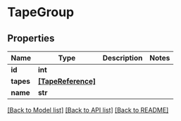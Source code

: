 # TapeGroup


## Properties
Name | Type | Description | Notes
------------ | ------------- | ------------- | -------------
**id** | **int** |  | 
**tapes** | [**[TapeReference]**](TapeReference.md) |  | 
**name** | **str** |  | 

[[Back to Model list]](../#documentation-for-models) [[Back to API list]](../#documentation-for-api-endpoints) [[Back to README]](../)


